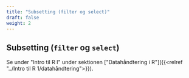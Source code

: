 ```yaml
---
title: "Subsetting (filter og select)"
draft: false
weight: 2
---
```


## Subsetting (`filter` og `select`)

Se under "Intro til R I" under sektionen ["Datahåndtering i R"]({{<relref "../Intro til R 1/datahåndtering">}}).